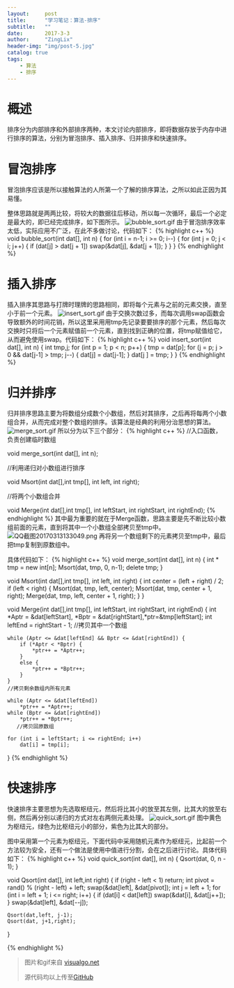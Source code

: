 ```yaml
---
layout:     post
title:      "学习笔记：算法-排序"
subtitle:   ""
date:       2017-3-3
author:     "ZingLix"
header-img: "img/post-5.jpg"
catalog: true
tags:
    - 算法
    - 排序
---
```


# 概述

排序分为内部排序和外部排序两种，本文讨论内部排序，即将数据存放于内存中进行排序的算法，分别为冒泡排序、插入排序、归并排序和快速排序。

# 冒泡排序

冒泡排序应该是所以接触算法的人所第一个了解的排序算法，之所以如此正因为其易懂。

整体思路就是两两比较，将较大的数据往后移动，所以每一次循环，最后一个必定是最大的，即已经完成排序，如下图所示。
![bubble_sort.gif](https://ooo.0o0.ooo/2017/03/12/58c55b63520ba.gif)
由于冒泡排序效率太低，实际应用不广泛，在此不多做讨论，代码如下：
{% highlight c++ %}
void bubble_sort(int dat[], int n) {
	for (int i = n-1; i >= 0; i--) {
		for (int j = 0; j < i; j++) {
			if (dat[j] > dat[j + 1]) swap(&dat[j], &dat[j + 1]);
		}
	}
}
{% endhighlight %}

# 插入排序

插入排序其思路与打牌时理牌的思路相同，即将每个元素与之前的元素交换，直至小于前一个元素。
![insert_sort.gif](https://ooo.0o0.ooo/2017/03/12/58c55d4b3efc7.gif)
由于交换次数过多，而每次调用swap函数会导致额外的时间花销，所以这里采用用tmp先记录要要排序的那个元素，然后每次交换时只将后一个元素赋值前一个元素，直到找到正确的位置，将tmp赋值给它，从而避免使用swap。代码如下：
{% highlight c++ %}
void insert_sort(int dat[], int n) {
	int tmp,j;
	for (int p = 1; p < n; p++) {
		tmp = dat[p];
		for (j = p; j > 0 && dat[j-1] > tmp; j--) {
			dat[j] = dat[j-1];
		}
		dat[j ] = tmp;
	}
}
{% endhighlight %}

# 归并排序

归并排序思路主要为将数组分成数个小数组，然后对其排序，之后再将每两个小数组合并，从而完成对整个数组的排序。该算法是经典的利用分治思想的算法。
![merge_sort.gif](https://ooo.0o0.ooo/2017/03/12/58c55ff95099a.gif)
所以分为以下三个部分：
{% highlight c++ %}
//入口函数，负责创建临时数组

void merge_sort(int dat[], int n);

//利用递归对小数组进行排序

void Msort(int dat[],int tmp[], int left, int right);

//将两个小数组合并

void Merge(int dat[],int tmp[], int leftStart, int rightStart, int rightEnd);
{% endhighlight %}
其中最为重要的就在于Merge函数，思路主要是先不断比较小数组前面的元素，直到将其中一个小数组全部拷贝至tmp中。
![QQ截图20170313133049.png](https://ooo.0o0.ooo/2017/03/13/58c62e9d959db.png)
再将另一个数组剩下的元素拷贝至tmp中，最后把tmp复制到原数组中。

具体代码如下：
{% highlight c++ %}
void merge_sort(int dat[], int n) {
	int * tmp = new int[n];
	Msort(dat, tmp, 0, n-1);
	delete  tmp;
}

void Msort(int dat[],int tmp[], int left, int right) {
	int center = (left + right) / 2;
	if (left < right) {
		Msort(dat, tmp, left, center);
		Msort(dat, tmp, center + 1, right);
		Merge(dat, tmp, left, center + 1, right);
	}
}

void Merge(int dat[],int tmp[], int leftStart, int rightStart, int rightEnd) {
	int *Aptr = &dat[leftStart], *Bptr = &dat[rightStart],*ptr=&tmp[leftStart];
	int leftEnd = rightStart - 1;
	//拷贝其中一个数组
	
	while (Aptr <= &dat[leftEnd] && Bptr <= &dat[rightEnd]) {
		if (*Aptr < *Bptr) {
			*ptr++ = *Aptr++;
		}
		else {
			*ptr++ = *Bptr++;
		}
	}
	//拷贝剩余数组内所有元素
	
	while (Aptr <= &dat[leftEnd]) 
		*ptr++ = *Aptr++;
	while (Bptr <= &dat[rightEnd]) 
		*ptr++ = *Bptr++;
       //拷贝回原数组
       
	for (int i = leftStart; i <= rightEnd; i++)
		dat[i] = tmp[i];
}
{% endhighlight %}

# 快速排序
快速排序主要思想为先选取枢纽元，然后将比其小的放至其左侧，比其大的放至右侧，然后再分别以递归的方式对左右两侧元素处理。
![quick_sort.gif](https://ooo.0o0.ooo/2017/03/13/58c6307ff1b11.gif)
图中黄色为枢纽元，绿色为比枢纽元小的部分，紫色为比其大的部分。

图中采用第一个元素为枢纽元，下面代码中采用随机元素作为枢纽元，比起前一个方法较为安全，还有一个做法是使用中值进行分割，会在之后进行讨论。具体代码如下：
{% highlight c++ %}
void quick_sort(int dat[], int n) {
	Qsort(dat, 0, n - 1);
}

void Qsort(int dat[], int left,int right) {
	if (right - left < 1) return;
	int pivot = rand() % (right - left) + left;
	swap(&dat[left], &dat[pivot]);
	int j = left + 1;
	for (int i = left + 1; i <= right; i++) {
		if (dat[i] < dat[left]) swap(&dat[i], &dat[j++]);
	}
	swap(&dat[left], &dat[--j]);

	Qsort(dat,left, j-1);
	Qsort(dat, j+1,right);
}

{% endhighlight %}

> 图片和gif来自 [visualgo.net](https://visualgo.net/)
> 
> 源代码均以上传至[GitHub](https://github.com/ZingLix/Data-Structures-and-Algorithm/tree/master/Sort)